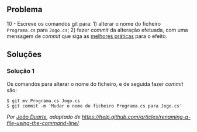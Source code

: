 ## Problema

10 - Escreve os comandos git para: 1) alterar o nome do ficheiro `Programa.cs`
para `Jogo.cs`; 2) fazer _commit_ da alteração efetuada, com uma mensagem de
_commit_ que siga as [melhores práticas](https://gist.github.com/robertpainsi/b632364184e70900af4ab688decf6f53)
para o efeito.

## Soluções

### Solução 1

Os comandos para alterar o nome do ficheiro, e de seguida fazer _commit_ são:

```
$ git mv Programa.cs Jogo.cs
$ git commit -m 'Mudar o nome do ficheiro Programa.cs para Jogo.cs'
```

*Por [João Duarte](https://github.com/JoaoAlexandreDuarte), adaptado de https://help.github.com/articles/renaming-a-file-using-the-command-line/*
